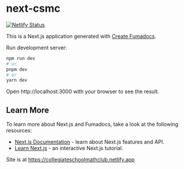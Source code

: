 # next-csmc

[![Netlify Status](https://api.netlify.com/api/v1/badges/75c92159-841f-467e-a5b0-25a172314350/deploy-status)](https://app.netlify.com/projects/collegiateschoolmathclub/deploys)

This is a Next.js application generated with
[Create Fumadocs](https://github.com/fuma-nama/fumadocs).

Run development server:

```bash
npm run dev
# or
pnpm dev
# or
yarn dev
```

Open http://localhost:3000 with your browser to see the result.

## Learn More

To learn more about Next.js and Fumadocs, take a look at the following
resources:

- [Next.js Documentation](https://nextjs.org/docs) - learn about Next.js
  features and API.
- [Learn Next.js](https://nextjs.org/learn) - an interactive Next.js tutorial.

Site is at https://collegiateschoolmathclub.netlify.app
